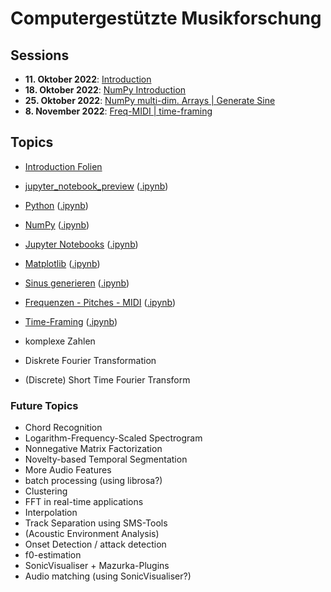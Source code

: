 # Computergestützte Musikforschung 

## Sessions

- **11. Oktober 2022**: [Introduction](/sessions/session_00_intro.md)
- **18. Oktober 2022**: [NumPy Introduction](/sessions/session_01_numpy_introduction.md)
- **25. Oktober 2022**: [NumPy multi-dim. Arrays | Generate Sine](/sessions/session_02_np_mdim_arr_gen_sin.md)
- **8. November 2022**: [Freq-MIDI | time-framing](/sessions/session_03_freqmidipitch_timeframing.md)

## Topics

- [Introduction Folien](/topics/session_00_cmf_introduction.pdf)
- [jupyter_notebook_preview](/topics/jupyter_notebook_preview.md) ([.ipynb](/topics/jupyter_notebook_preview.ipynb))
- [Python](/topics/python.md) ([.ipynb](/topics/python.ipynb))
- [NumPy](/topics/numpy.md) ([.ipynb](/topics/numpy.ipynb))
- [Jupyter Notebooks](/topics/jupyter_notebooks.md) ([.ipynb](/topics/jupyter_notebooks.ipynb))
- [Matplotlib](/topics/matplotlib.md) ([.ipynb](/topics/matplotlib.ipynb))
- [Sinus generieren](/topics/generate_sine_wave.md) ([.ipynb](/topics/generate_sine_wave.ipynb))
- [Frequenzen - Pitches - MIDI](topics/freq_midi.md) ([.ipynb](/topics/freq_midi.ipynb))
- [Time-Framing](/topics/time_framing.md) ([.ipynb](/topics/time_framing.ipynb))

- komplexe Zahlen
- Diskrete Fourier Transformation
- (Discrete) Short Time Fourier Transform

### Future Topics

- Chord Recognition
- Logarithm-Frequency-Scaled Spectrogram
- Nonnegative Matrix Factorization
- Novelty-based Temporal Segmentation
- More Audio Features
- batch processing (using librosa?)
- Clustering
- FFT in real-time applications
- Interpolation
- Track Separation using SMS-Tools
- (Acoustic Environment Analysis)
- Onset Detection / attack detection
- f0-estimation
- SonicVisualiser + Mazurka-Plugins
- Audio matching (using SonicVisualiser?)